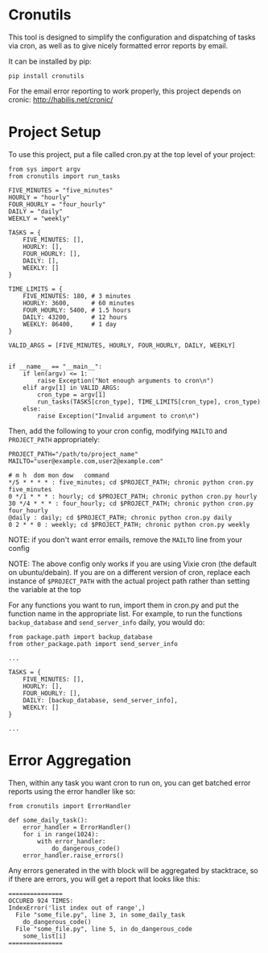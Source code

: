 Cronutils
========

This tool is designed to simplify the configuration and dispatching of tasks via
cron, as well as to give nicely formatted error reports by email.

It can be installed by pip:

```
pip install cronutils
```

For the email error reporting to work properly, this project depends on cronic:
http://habilis.net/cronic/


# Project Setup

To use this project, put a file called cron.py at the top level of your project:

```
from sys import argv
from cronutils import run_tasks

FIVE_MINUTES = "five_minutes"
HOURLY = "hourly"
FOUR_HOURLY = "four_hourly"
DAILY = "daily"
WEEKLY = "weekly"

TASKS = {
    FIVE_MINUTES: [],
    HOURLY: [],
    FOUR_HOURLY: [],
    DAILY: [],
    WEEKLY: []
}

TIME_LIMITS = {
    FIVE_MINUTES: 180, # 3 minutes
    HOURLY: 3600,      # 60 minutes
    FOUR_HOURLY: 5400, # 1.5 hours
    DAILY: 43200,      # 12 hours
    WEEKLY: 86400,     # 1 day
}

VALID_ARGS = [FIVE_MINUTES, HOURLY, FOUR_HOURLY, DAILY, WEEKLY]


if __name__ == "__main__":
    if len(argv) <= 1:
        raise Exception("Not enough arguments to cron\n")
    elif argv[1] in VALID_ARGS:
        cron_type = argv[1]
        run_tasks(TASKS[cron_type], TIME_LIMITS[cron_type], cron_type)
    else:
        raise Exception("Invalid argument to cron\n")
```


Then, add the following to your cron config, modifying `MAILTO` and
`PROJECT_PATH` appropriately:

```
PROJECT_PATH="/path/to/project_name"
MAILTO="user@example.com,user2@example.com"

# m h  dom mon dow   command
*/5 * * * * : five_minutes; cd $PROJECT_PATH; chronic python cron.py five_minutes
0 */1 * * * : hourly; cd $PROJECT_PATH; chronic python cron.py hourly
30 */4 * * * : four_hourly; cd $PROJECT_PATH; chronic python cron.py four_hourly
@daily : daily; cd $PROJECT_PATH; chronic python cron.py daily
0 2 * * 0 : weekly; cd $PROJECT_PATH; chronic python cron.py weekly
```

NOTE: if you don't want error emails, remove the `MAILTO` line from your config

NOTE: The above config only works if you are using Vixie cron (the default on
ubuntu/debain).  If you are on a different version of cron, replace
each instance of `$PROJECT_PATH` with the actual project path rather than setting
the variable at the top

For any functions you want to run, import them in cron.py and put the function
name in the appropriate list.  For example, to run the functions `backup_database`
and `send_server_info` daily, you would do:

```
from package.path import backup_database
from other_package.path import send_server_info

...

TASKS = {
    FIVE_MINUTES: [],
    HOURLY: [],
    FOUR_HOURLY: [],
    DAILY: [backup_database, send_server_info],
    WEEKLY: []
}

...
```

# Error Aggregation

Then, within any task you want cron to run on, you can get batched error reports
using the error handler like so:

```
from cronutils import ErrorHandler

def some_daily_task():
    error_handler = ErrorHandler()
    for i in range(1024):
        with error_handler:
            do_dangerous_code()
    error_handler.raise_errors()
```

Any errors generated in the with block will be aggregated by stacktrace, so if
there are errors, you will get a report that looks like this:

```
===============
OCCURED 924 TIMES:
IndexError('list index out of range',)
  File "some_file.py", line 3, in some_daily_task
    do_dangerous_code()
  File "some_file.py", line 5, in do_dangerous_code
    some_list[i]
===============
```
